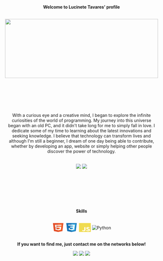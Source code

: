<p align="center"><strong>Welcome to Lucinete Tavares' profile</strong></p>
<br>
<img align="center" style="margin-bottom:100px; object-fit: contain" width=100% height=195px src="https://federalcubatao.com.br/wp-content/uploads/2024/08/simbolo-programacao.webp"/>
<br>
<p align="center">With a curious eye and a creative mind, I began to explore the infinite curiosities of the world of programming. My journey into this universe began with an old PC, and it didn't take long for me to simply fall in love. I dedicate some of my time to learning about the latest innovations and seeking knowledge. I believe that technology can transform lives and although I'm still a beginner, I dream of one day being able to contribute, whether by developing an app, website or simply helping other people discover the power of technology.</p>
<br>
<div  align="center" style="margin-bottom:100px">
  <img width=55% align="center" src="https://github-readme-streak-stats.herokuapp.com?user=Lucinete-Tavares&theme=radical&mode=weekly"/>
  <img width=40% align="center" src="https://github-readme-stats.vercel.app/api/top-langs/?username=Lucinete-Tavares&layout=compact&langs_count=6&theme=radical"/>
</div>
<br>
<p align="center"><strong>Skills</strong></p>
<div align="center" style="display: inline_block"><br>
  <img align="center" alt="HTML" height="30" width="40" src="https://raw.githubusercontent.com/devicons/devicon/master/icons/html5/html5-original.svg">
  <img align="center" alt="CSS" height="30" width="40" src="https://raw.githubusercontent.com/devicons/devicon/master/icons/css3/css3-original.svg">
  <img align="center" alt="Js" height="30" width="40" src="https://raw.githubusercontent.com/devicons/devicon/master/icons/javascript/javascript-plain.svg">
  <img align="center" alt="Python" height="30" width="40" src="https://cdn.jsdelivr.net/gh/devicons/devicon/icons/python/python-original.svg"/>
  
</div>
<br>
<p align="center"><strong>If you want to find me, just contact me on the networks below!</strong></p>
<div align="center" style="display: inline_block">
   <a href="https://discord.com/" target="_blank"><img src="https://img.shields.io/badge/Discord-7289DA?style=for-the-badge&logo=discord&logoColor=white" target="_blank"></a> 
   <a href="mailto:franciscoeltondias@gmail.com"><img src="https://img.shields.io/badge/-Gmail-%23333?style=for-the-badge&logo=gmail&logoColor=white" target="_blank"></a>
   <a href="https://www.linkedin.com/in/cl%C3%A1udia-carttler-046413276/" target="_blank"><img src="https://img.shields.io/badge/-LinkedIn-%230077B5?style=for-the-badge&logo=linkedin&logoColor=white" target="_blank"></a>
</div>
